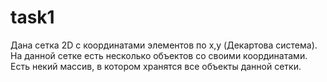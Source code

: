 # task1
Дана сетка 2D с координатами элементов по x,y (Декартова система). На данной сетке есть несколько объектов со своими координатами. Есть некий массив, в котором хранятся все объекты данной сетки.

